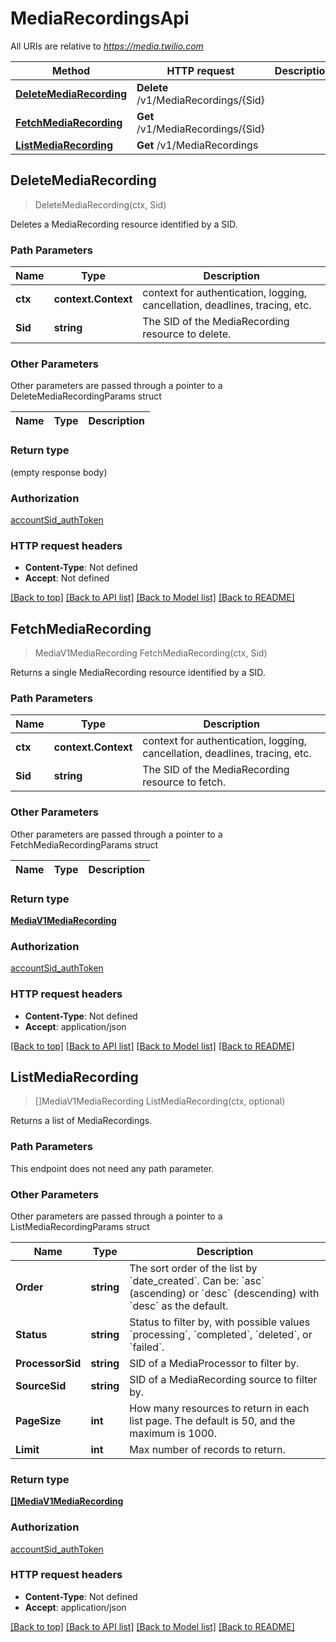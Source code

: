 # MediaRecordingsApi

All URIs are relative to *https://media.twilio.com*

Method | HTTP request | Description
------------- | ------------- | -------------
[**DeleteMediaRecording**](MediaRecordingsApi.md#DeleteMediaRecording) | **Delete** /v1/MediaRecordings/{Sid} | 
[**FetchMediaRecording**](MediaRecordingsApi.md#FetchMediaRecording) | **Get** /v1/MediaRecordings/{Sid} | 
[**ListMediaRecording**](MediaRecordingsApi.md#ListMediaRecording) | **Get** /v1/MediaRecordings | 



## DeleteMediaRecording

> DeleteMediaRecording(ctx, Sid)



Deletes a MediaRecording resource identified by a SID.

### Path Parameters


Name | Type | Description
------------- | ------------- | -------------
**ctx** | **context.Context** | context for authentication, logging, cancellation, deadlines, tracing, etc.
**Sid** | **string** | The SID of the MediaRecording resource to delete.

### Other Parameters

Other parameters are passed through a pointer to a DeleteMediaRecordingParams struct


Name | Type | Description
------------- | ------------- | -------------

### Return type

 (empty response body)

### Authorization

[accountSid_authToken](../README.md#accountSid_authToken)

### HTTP request headers

- **Content-Type**: Not defined
- **Accept**: Not defined

[[Back to top]](#) [[Back to API list]](../README.md#documentation-for-api-endpoints)
[[Back to Model list]](../README.md#documentation-for-models)
[[Back to README]](../README.md)


## FetchMediaRecording

> MediaV1MediaRecording FetchMediaRecording(ctx, Sid)



Returns a single MediaRecording resource identified by a SID.

### Path Parameters


Name | Type | Description
------------- | ------------- | -------------
**ctx** | **context.Context** | context for authentication, logging, cancellation, deadlines, tracing, etc.
**Sid** | **string** | The SID of the MediaRecording resource to fetch.

### Other Parameters

Other parameters are passed through a pointer to a FetchMediaRecordingParams struct


Name | Type | Description
------------- | ------------- | -------------

### Return type

[**MediaV1MediaRecording**](MediaV1MediaRecording.md)

### Authorization

[accountSid_authToken](../README.md#accountSid_authToken)

### HTTP request headers

- **Content-Type**: Not defined
- **Accept**: application/json

[[Back to top]](#) [[Back to API list]](../README.md#documentation-for-api-endpoints)
[[Back to Model list]](../README.md#documentation-for-models)
[[Back to README]](../README.md)


## ListMediaRecording

> []MediaV1MediaRecording ListMediaRecording(ctx, optional)



Returns a list of MediaRecordings.

### Path Parameters

This endpoint does not need any path parameter.

### Other Parameters

Other parameters are passed through a pointer to a ListMediaRecordingParams struct


Name | Type | Description
------------- | ------------- | -------------
**Order** | **string** | The sort order of the list by &#x60;date_created&#x60;. Can be: &#x60;asc&#x60; (ascending) or &#x60;desc&#x60; (descending) with &#x60;desc&#x60; as the default.
**Status** | **string** | Status to filter by, with possible values &#x60;processing&#x60;, &#x60;completed&#x60;, &#x60;deleted&#x60;, or &#x60;failed&#x60;.
**ProcessorSid** | **string** | SID of a MediaProcessor to filter by.
**SourceSid** | **string** | SID of a MediaRecording source to filter by.
**PageSize** | **int** | How many resources to return in each list page. The default is 50, and the maximum is 1000.
**Limit** | **int** | Max number of records to return.

### Return type

[**[]MediaV1MediaRecording**](MediaV1MediaRecording.md)

### Authorization

[accountSid_authToken](../README.md#accountSid_authToken)

### HTTP request headers

- **Content-Type**: Not defined
- **Accept**: application/json

[[Back to top]](#) [[Back to API list]](../README.md#documentation-for-api-endpoints)
[[Back to Model list]](../README.md#documentation-for-models)
[[Back to README]](../README.md)

